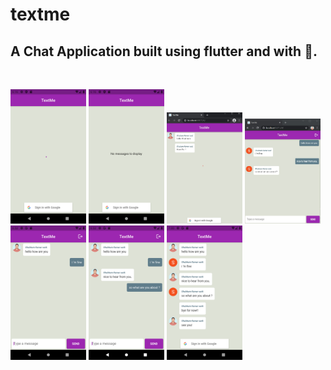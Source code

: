 # textme

## A Chat Application built using flutter and with 💟.
<br>

<p>
<img src="./images/img3.png" width="24%" height="24%" />
<img src="./images/img4.png" width="24%" height="24%" />
<img src="./images/img1.jpg" width="24%" height="24%" />
<img src="./images/img2.jpg" width="24%" height="30%" />
<img src="./images/img5.png" width="24%" height="24%" />
<img src="./images/img6.png" width="24%" height="24%" />
<img src="./images/img7.png" width="24%" height="24%" /> 
</p>
